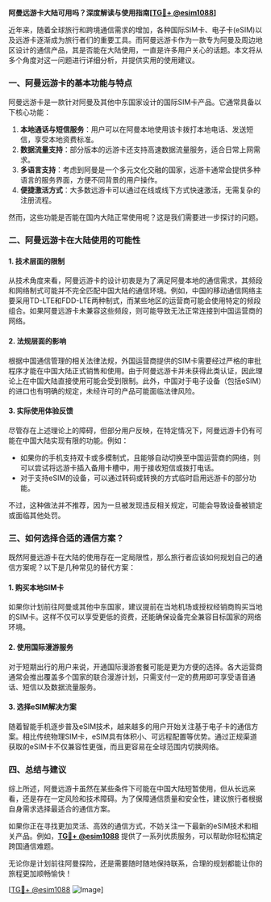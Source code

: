 **阿曼远游卡大陆可用吗？深度解读与使用指南[[TG💪+ @esim1088](https://t.me/s/esim1088)]**

近年来，随着全球旅行和跨境通信需求的增加，各种国际SIM卡、电子卡(eSIM)以及远游卡逐渐成为旅行者们的重要工具。而阿曼远游卡作为一款专为阿曼及周边地区设计的通信产品，其是否能在大陆使用，一直是许多用户关心的话题。本文将从多个角度对这一问题进行详细分析，并提供实用的使用建议。

### 一、阿曼远游卡的基本功能与特点

阿曼远游卡是一款针对阿曼及其他中东国家设计的国际SIM卡产品。它通常具备以下核心功能：

1. **本地通话与短信服务**：用户可以在阿曼本地使用该卡拨打本地电话、发送短信，享受本地资费标准。
2. **数据流量支持**：部分版本的远游卡还支持高速数据流量服务，适合日常上网需求。
3. **多语言支持**：考虑到阿曼是一个多元文化交融的国家，远游卡通常会提供多种语言的服务界面，方便不同背景的用户操作。
4. **便捷激活方式**：大多数远游卡可以通过在线或线下方式快速激活，无需复杂的注册流程。

然而，这些功能是否能在国内大陆正常使用呢？这是我们需要进一步探讨的问题。

### 二、阿曼远游卡在大陆使用的可能性

#### 1. 技术层面的限制
从技术角度来看，阿曼远游卡的设计初衷是为了满足阿曼本地的通信需求，其频段和网络制式可能并不完全匹配中国大陆的通信环境。例如，中国的移动通信网络主要采用TD-LTE和FDD-LTE两种制式，而某些地区的运营商可能会使用特定的频段组合。如果阿曼远游卡未兼容这些频段，则可能导致无法正常连接到中国运营商的网络。

#### 2. 法规层面的影响
根据中国通信管理的相关法律法规，外国运营商提供的SIM卡需要经过严格的审批程序才能在中国大陆正式销售和使用。由于阿曼远游卡并未获得此类认证，因此理论上在中国大陆直接使用可能会受到限制。此外，中国对于电子设备（包括eSIM）的进口也有明确的规定，未经许可的产品可能面临法律风险。

#### 3. 实际使用体验反馈
尽管存在上述理论上的障碍，但部分用户反映，在特定情况下，阿曼远游卡仍有可能在中国大陆实现有限的功能。例如：
- 如果你的手机支持双卡或多模制式，且能够自动切换至中国运营商的网络，则可以尝试将远游卡插入备用卡槽中，用于接收短信或拨打电话。
- 对于支持eSIM的设备，可以通过转码或转换的方式临时启用远游卡的部分功能。

不过，这种做法并不推荐，因为一旦被发现违反相关规定，可能会导致设备被锁定或面临其他处罚。

### 三、如何选择合适的通信方案？

既然阿曼远游卡在大陆的使用存在一定局限性，那么旅行者应该如何规划自己的通信方案呢？以下是几种常见的替代方案：

#### 1. 购买本地SIM卡
如果你计划前往阿曼或其他中东国家，建议提前在当地机场或授权经销商购买当地的SIM卡。这样不仅可以享受更低的资费，还能确保设备完全兼容目标国家的网络环境。

#### 2. 使用国际漫游服务
对于短期出行的用户来说，开通国际漫游套餐可能是更为方便的选择。各大运营商通常会推出覆盖多个国家的联合漫游计划，只需支付一定的费用即可享受语音通话、短信以及数据流量服务。

#### 3. 选择eSIM解决方案
随着智能手机逐步普及eSIM技术，越来越多的用户开始关注基于电子卡的通信方案。相比传统物理SIM卡，eSIM具有体积小、可远程配置等优势。通过正规渠道获取的eSIM卡不仅兼容性更强，而且更容易在全球范围内切换网络。

### 四、总结与建议

综上所述，阿曼远游卡虽然在某些条件下可能在中国大陆短暂使用，但从长远来看，还是存在一定风险和技术障碍。为了保障通信质量和安全性，建议旅行者根据自身需求选择最适合的通信方案。

如果你正在寻找更加灵活、高效的通信方式，不妨关注一下最新的eSIM技术和相关产品。例如，**[TG💪+ @esim1088](https://t.me/s/esim1088)** 提供了一系列优质服务，可以帮助你轻松搞定跨国通信难题。

无论你是计划前往阿曼探险，还是需要随时随地保持联系，合理的规划都能让你的旅程更加顺畅愉快！

[[TG💪+ @esim1088](https://t.me/s/esim1088) ![Image](https://i.postimg.cc/4NQfJmqS/Snipaste-2025-05-13-00-14-12.png)]